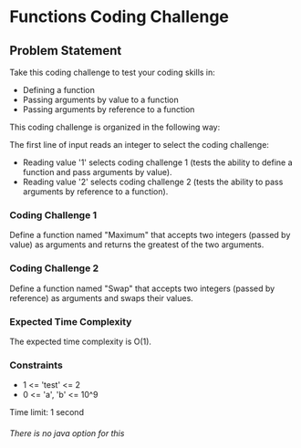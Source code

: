 # Functions Coding Challenge

## Problem Statement

Take this coding challenge to test your coding skills in:

- Defining a function
- Passing arguments by value to a function
- Passing arguments by reference to a function

This coding challenge is organized in the following way:

The first line of input reads an integer to select the coding challenge:

- Reading value '1' selects coding challenge 1 (tests the ability to define a function and pass arguments by value).
- Reading value '2' selects coding challenge 2 (tests the ability to pass arguments by reference to a function).

### Coding Challenge 1

Define a function named "Maximum" that accepts two integers (passed by value) as arguments and returns the greatest of the two arguments.

### Coding Challenge 2

Define a function named "Swap" that accepts two integers (passed by reference) as arguments and swaps their values.

### Expected Time Complexity

The expected time complexity is O(1).

### Constraints

- 1 <= 'test' <= 2
- 0 <= 'a', 'b' <= 10^9

Time limit: 1 second

###### There is no java option for this